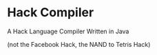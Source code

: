 Hack Compiler
=============

A Hack Language Compiler Written in Java

(not the Facebook Hack, the NAND to Tetris Hack)

